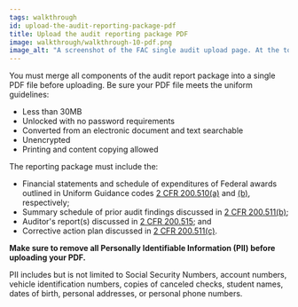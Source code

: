 ```yaml
---
tags: walkthrough
id: upload-the-audit-reporting-package-pdf
title: Upload the audit reporting package PDF
image: walkthrough/walkthrough-10-pdf.png
image_alt: "A screenshot of the FAC single audit upload page. At the top of the image, formatting requirements are listed for a FAC-compliant PDF. Below the instructions, eleven text inputs ask for the page numbers of certain elements. Below the text inputs is a file input element."
---
```


You must merge all components of the audit report package into a single PDF file before uploading. Be sure your PDF file meets the uniform guidelines:

- Less than 30MB
- Unlocked with no password requirements
- Converted from an electronic document and text searchable
- Unencrypted
- Printing and content copying allowed

The reporting package must include the:
- Financial statements and schedule of expenditures of Federal awards outlined in Uniform Guidance codes [2 CFR 200.510(a)](https://www.ecfr.gov/current/title-2/part-200/section-200.510#p-200.510(a)) and [(b)](https://www.ecfr.gov/current/title-2/part-200/section-200.510#p-200.510(b)), respectively;
- Summary schedule of prior audit findings discussed in [2 CFR 200.511(b)](https://www.ecfr.gov/current/title-2/part-200/section-200.511#p-200.511(b));
- Auditor's report(s) discussed in [2 CFR 200.515](https://www.ecfr.gov/current/title-2/section-200.515); and
- Corrective action plan discussed in [2 CFR 200.511(c)](https://www.ecfr.gov/current/title-2/section-200.511#p-200.511(c)).

**Make sure to remove all Personally Identifiable Information (PII) before uploading your PDF.**

PII includes but is not limited to Social Security Numbers, account numbers, vehicle identification numbers, copies of canceled checks, student names, dates of birth, personal addresses, or personal phone numbers.
